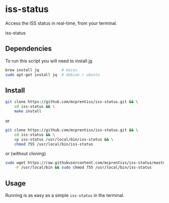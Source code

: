 #  iss-status
Access the ISS status in real-time, from your terminal.

iss-status

## Dependencies
To run this script you will need to install [jq](https://stedolan.github.io/jq/download) 
```sh
brew install jq          # macos
sudo apt-get install jq  # debian / ubuntu
```

## Install

```sh
git clone https://github.com/mcprentiss/iss-status.git && \
    cd iss-status && \
    make install 
```
or
```sh
git clone https://github.com/mcprentiss/iss-status.git && \
    cd iss-status && \
    cp iss-status /usr/local/bin/iss-status && \
    chmod 755 /usr/local/bin/iss-status
```
or (without cloning)
```sh
sudo wget https://raw.githubusercontent.com/mcprentiss/iss-status/master/iss-status \
    -P /usr/local/bin && sudo chmod 755 /usr/local/bin/iss-status
```

## Usage 
Running is as easy as a simple `iss-status` in the terminal.  

